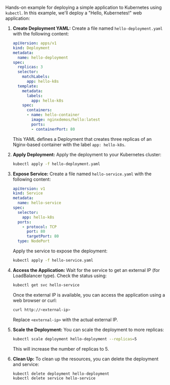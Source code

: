 Hands-on example for deploying a simple application to Kubernetes using `kubectl`. In this example, we'll deploy a "Hello, Kubernetes!" web application:

1. **Create Deployment YAML:**
   Create a file named `hello-deployment.yaml` with the following content:

   ```yaml
   apiVersion: apps/v1
   kind: Deployment
   metadata:
     name: hello-deployment
   spec:
     replicas: 3
     selector:
       matchLabels:
         app: hello-k8s
     template:
       metadata:
         labels:
           app: hello-k8s
       spec:
         containers:
         - name: hello-container
           image: nginxdemos/hello:latest
           ports:
           - containerPort: 80
   ```

   This YAML defines a Deployment that creates three replicas of an Nginx-based container with the label `app: hello-k8s`.

2. **Apply Deployment:**
   Apply the deployment to your Kubernetes cluster:

   ```bash
   kubectl apply -f hello-deployment.yaml
   ```

3. **Expose Service:**
   Create a file named `hello-service.yaml` with the following content:

   ```yaml
   apiVersion: v1
   kind: Service
   metadata:
     name: hello-service
   spec:
     selector:
       app: hello-k8s
     ports:
       - protocol: TCP
         port: 80
         targetPort: 80
     type: NodePort
   ```

   Apply the service to expose the deployment:

   ```bash
   kubectl apply -f hello-service.yaml
   ```

4. **Access the Application:**
   Wait for the service to get an external IP (for LoadBalancer type). Check the status using:

   ```bash
   kubectl get svc hello-service
   ```

   Once the external IP is available, you can access the application using a web browser or curl:

   ```bash
   curl http://<external-ip>
   ```

   Replace `<external-ip>` with the actual external IP.

5. **Scale the Deployment:**
   You can scale the deployment to more replicas:

   ```bash
   kubectl scale deployment hello-deployment --replicas=5
   ```

   This will increase the number of replicas to 5.

6. **Clean Up:**
   To clean up the resources, you can delete the deployment and service:

   ```bash
   kubectl delete deployment hello-deployment
   kubectl delete service hello-service
   ```
